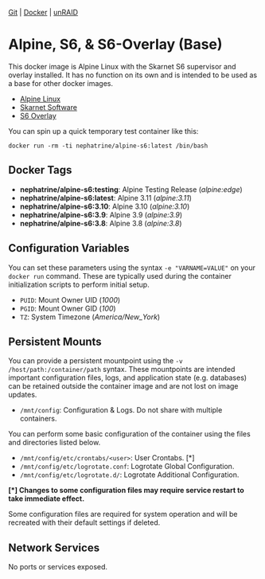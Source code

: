 [Git](https://code.nephatrine.net/nephatrine/docker-alpine-s6) |
[Docker](https://hub.docker.com/r/nephatrine/alpine-s6/) |
[unRAID](https://code.nephatrine.net/nephatrine/unraid-containers)

# Alpine, S6, & S6-Overlay (Base)

This docker image is Alpine Linux with the Skarnet S6 supervisor and overlay
installed. It has no function on its own and is intended to be used as a base
for other docker images.

- [Alpine Linux](https://alpinelinux.org/)
- [Skarnet Software](https://skarnet.org/software/)
- [S6 Overlay](https://github.com/just-containers/s6-overlay)

You can spin up a quick temporary test container like this:

~~~
docker run -rm -ti nephatrine/alpine-s6:latest /bin/bash
~~~

## Docker Tags

- **nephatrine/alpine-s6:testing**: Alpine Testing Release (*alpine:edge*)
- **nephatrine/alpine-s6:latest**: Alpine 3.11 (*alpine:3.11*)
- **nephatrine/alpine-s6:3.10**: Alpine 3.10 (*alpine:3.10*)
- **nephatrine/alpine-s6:3.9**: Alpine 3.9 (*alpine:3.9*)
- **nephatrine/alpine-s6:3.8**: Alpine 3.8 (*alpine:3.8*)

## Configuration Variables

You can set these parameters using the syntax ``-e "VARNAME=VALUE"`` on your
``docker run`` command. These are typically used during the container
initialization scripts to perform initial setup.

- ``PUID``: Mount Owner UID (*1000*)
- ``PGID``: Mount Owner GID (*100*)
- ``TZ``: System Timezone (*America/New_York*)

## Persistent Mounts

You can provide a persistent mountpoint using the ``-v /host/path:/container/path``
syntax. These mountpoints are intended important configuration files, logs,
and application state (e.g. databases) can be retained outside the container
image and are not lost on image updates.

- ``/mnt/config``: Configuration & Logs. Do not share with multiple containers.

You can perform some basic configuration of the container using the files and
directories listed below.

- ``/mnt/config/etc/crontabs/<user>``: User Crontabs. [*]
- ``/mnt/config/etc/logrotate.conf``: Logrotate Global Configuration.
- ``/mnt/config/etc/logrotate.d/``: Logrotate Additional Configuration.

**[*] Changes to some configuration files may require service restart to take
immediate effect.**

Some configuration files are required for system operation and will be
recreated with their default settings if deleted.

## Network Services

No ports or services exposed.
